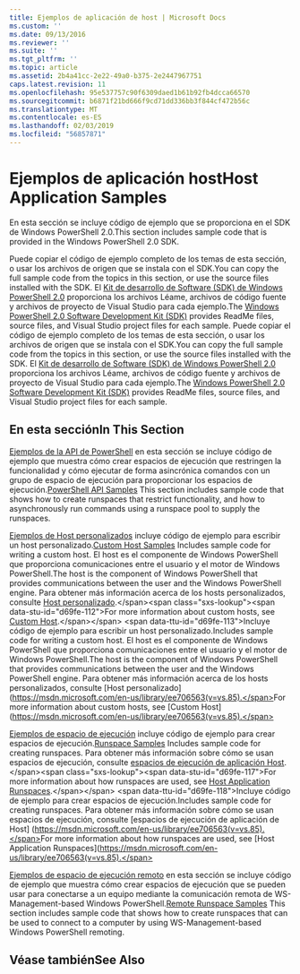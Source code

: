 ```yaml
---
title: Ejemplos de aplicación de host | Microsoft Docs
ms.custom: ''
ms.date: 09/13/2016
ms.reviewer: ''
ms.suite: ''
ms.tgt_pltfrm: ''
ms.topic: article
ms.assetid: 2b4a41cc-2e22-49a0-b375-2e2447967751
caps.latest.revision: 11
ms.openlocfilehash: 95e537757c90f6309daed1b61b92fb4dcca66570
ms.sourcegitcommit: b6871f21bd666f9cd71dd336bb3f844cf472b56c
ms.translationtype: MT
ms.contentlocale: es-ES
ms.lasthandoff: 02/03/2019
ms.locfileid: "56857871"
---
```

# <a name="host-application-samples"></a><span data-ttu-id="d69fe-102">Ejemplos de aplicación host</span><span class="sxs-lookup"><span data-stu-id="d69fe-102">Host Application Samples</span></span>

<span data-ttu-id="d69fe-103">En esta sección se incluye código de ejemplo que se proporciona en el SDK de Windows PowerShell 2.0.</span><span class="sxs-lookup"><span data-stu-id="d69fe-103">This section includes sample code that is provided in the Windows PowerShell 2.0 SDK.</span></span>

 <span data-ttu-id="d69fe-104">Puede copiar el código de ejemplo completo de los temas de esta sección, o usar los archivos de origen que se instala con el SDK.</span><span class="sxs-lookup"><span data-stu-id="d69fe-104">You can copy the full sample code from the topics in this section, or use the source files installed with the SDK.</span></span> <span data-ttu-id="d69fe-105">El [Kit de desarrollo de Software (SDK) de Windows PowerShell 2.0](https://www.microsoft.com/en-us/download/details.aspx?id=2560) proporciona los archivos Léame, archivos de código fuente y archivos de proyecto de Visual Studio para cada ejemplo.</span><span class="sxs-lookup"><span data-stu-id="d69fe-105">The [Windows PowerShell 2.0 Software Development Kit (SDK)](https://www.microsoft.com/en-us/download/details.aspx?id=2560) provides ReadMe files, source files, and Visual Studio project files for each sample.</span></span>
<span data-ttu-id="d69fe-106">Puede copiar el código de ejemplo completo de los temas de esta sección, o usar los archivos de origen que se instala con el SDK.</span><span class="sxs-lookup"><span data-stu-id="d69fe-106">You can copy the full sample code from the topics in this section, or use the source files installed with the SDK.</span></span> <span data-ttu-id="d69fe-107">El [Kit de desarrollo de Software (SDK) de Windows PowerShell 2.0](https://www.microsoft.com/en-us/download/details.aspx?id=2560) proporciona los archivos Léame, archivos de código fuente y archivos de proyecto de Visual Studio para cada ejemplo.</span><span class="sxs-lookup"><span data-stu-id="d69fe-107">The [Windows PowerShell 2.0 Software Development Kit (SDK)](https://www.microsoft.com/en-us/download/details.aspx?id=2560) provides ReadMe files, source files, and Visual Studio project files for each sample.</span></span>

## <a name="in-this-section"></a><span data-ttu-id="d69fe-108">En esta sección</span><span class="sxs-lookup"><span data-stu-id="d69fe-108">In This Section</span></span>

 <span data-ttu-id="d69fe-109">[Ejemplos de la API de PowerShell](./windows-powershell-api-samples.md) en esta sección se incluye código de ejemplo que muestra cómo crear espacios de ejecución que restringen la funcionalidad y cómo ejecutar de forma asincrónica comandos con un grupo de espacio de ejecución para proporcionar los espacios de ejecución.</span><span class="sxs-lookup"><span data-stu-id="d69fe-109">[PowerShell API Samples](./windows-powershell-api-samples.md) This section includes sample code that shows how to create runspaces that restrict functionality, and how to asynchronously run commands using a runspace pool to supply the runspaces.</span></span>

 <span data-ttu-id="d69fe-110">[Ejemplos de Host personalizados](./custom-host-samples.md) incluye código de ejemplo para escribir un host personalizado.</span><span class="sxs-lookup"><span data-stu-id="d69fe-110">[Custom Host Samples](./custom-host-samples.md) Includes sample code for writing a custom host.</span></span> <span data-ttu-id="d69fe-111">El host es el componente de Windows PowerShell que proporciona comunicaciones entre el usuario y el motor de Windows PowerShell.</span><span class="sxs-lookup"><span data-stu-id="d69fe-111">The host is the component of Windows PowerShell that provides communications between the user and the Windows PowerShell engine.</span></span> <span data-ttu-id="d69fe-112">Para obtener más información acerca de los hosts personalizados, consulte [Host personalizado](https://msdn.microsoft.com/en-us/library/ee706563(v=vs.85).aspx).</span><span class="sxs-lookup"><span data-stu-id="d69fe-112">For more information about custom hosts, see [Custom Host](https://msdn.microsoft.com/en-us/library/ee706563(v=vs.85).aspx).</span></span>
<span data-ttu-id="d69fe-113">Incluye código de ejemplo para escribir un host personalizado.</span><span class="sxs-lookup"><span data-stu-id="d69fe-113">Includes sample code for writing a custom host.</span></span> <span data-ttu-id="d69fe-114">El host es el componente de Windows PowerShell que proporciona comunicaciones entre el usuario y el motor de Windows PowerShell.</span><span class="sxs-lookup"><span data-stu-id="d69fe-114">The host is the component of Windows PowerShell that provides communications between the user and the Windows PowerShell engine.</span></span> <span data-ttu-id="d69fe-115">Para obtener más información acerca de los hosts personalizados, consulte [Host personalizado] (https://msdn.microsoft.com/en-us/library/ee706563(v=vs.85).</span><span class="sxs-lookup"><span data-stu-id="d69fe-115">For more information about custom hosts, see [Custom Host](https://msdn.microsoft.com/en-us/library/ee706563(v=vs.85).</span></span>

 <span data-ttu-id="d69fe-116">[Ejemplos de espacio de ejecución](./runspace-samples.md) incluye código de ejemplo para crear espacios de ejecución.</span><span class="sxs-lookup"><span data-stu-id="d69fe-116">[Runspace Samples](./runspace-samples.md) Includes sample code for creating runspaces.</span></span> <span data-ttu-id="d69fe-117">Para obtener más información sobre cómo se usan espacios de ejecución, consulte [espacios de ejecución de aplicación Host](https://msdn.microsoft.com/en-us/library/ee706563(v=vs.85).aspx).</span><span class="sxs-lookup"><span data-stu-id="d69fe-117">For more information about how runspaces are used, see [Host Application Runspaces](https://msdn.microsoft.com/en-us/library/ee706563(v=vs.85).aspx).</span></span>
<span data-ttu-id="d69fe-118">Incluye código de ejemplo para crear espacios de ejecución.</span><span class="sxs-lookup"><span data-stu-id="d69fe-118">Includes sample code for creating runspaces.</span></span> <span data-ttu-id="d69fe-119">Para obtener más información sobre cómo se usan espacios de ejecución, consulte [espacios de ejecución de aplicación de Host] (https://msdn.microsoft.com/en-us/library/ee706563(v=vs.85).</span><span class="sxs-lookup"><span data-stu-id="d69fe-119">For more information about how runspaces are used, see [Host Application Runspaces](https://msdn.microsoft.com/en-us/library/ee706563(v=vs.85).</span></span>

 <span data-ttu-id="d69fe-120">[Ejemplos de espacio de ejecución remoto](./remote-runspace-samples.md) en esta sección se incluye código de ejemplo que muestra cómo crear espacios de ejecución que se pueden usar para conectarse a un equipo mediante la comunicación remota de WS-Management-based Windows PowerShell.</span><span class="sxs-lookup"><span data-stu-id="d69fe-120">[Remote Runspace Samples](./remote-runspace-samples.md) This section includes sample code that shows how to create runspaces that can be used to connect to a computer by using WS-Management-based Windows PowerShell remoting.</span></span>

## <a name="see-also"></a><span data-ttu-id="d69fe-121">Véase también</span><span class="sxs-lookup"><span data-stu-id="d69fe-121">See Also</span></span>
